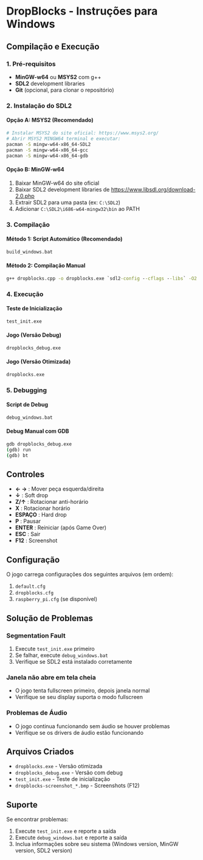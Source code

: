 # DropBlocks - Instruções para Windows

## Compilação e Execução

### 1. **Pré-requisitos**

- **MinGW-w64** ou **MSYS2** com g++
- **SDL2** development libraries
- **Git** (opcional, para clonar o repositório)

### 2. **Instalação do SDL2**

#### Opção A: MSYS2 (Recomendado)
```bash
# Instalar MSYS2 do site oficial: https://www.msys2.org/
# Abrir MSYS2 MINGW64 terminal e executar:
pacman -S mingw-w64-x86_64-SDL2
pacman -S mingw-w64-x86_64-gcc
pacman -S mingw-w64-x86_64-gdb
```

#### Opção B: MinGW-w64
1. Baixar MinGW-w64 do site oficial
2. Baixar SDL2 development libraries de https://www.libsdl.org/download-2.0.php
3. Extrair SDL2 para uma pasta (ex: `C:\SDL2`)
4. Adicionar `C:\SDL2\i686-w64-mingw32\bin` ao PATH

### 3. **Compilação**

#### Método 1: Script Automático (Recomendado)
```cmd
build_windows.bat
```

#### Método 2: Compilação Manual
```cmd
g++ dropblocks.cpp -o dropblocks.exe `sdl2-config --cflags --libs` -O2
```

### 4. **Execução**

#### Teste de Inicialização
```cmd
test_init.exe
```

#### Jogo (Versão Debug)
```cmd
dropblocks_debug.exe
```

#### Jogo (Versão Otimizada)
```cmd
dropblocks.exe
```

### 5. **Debugging**

#### Script de Debug
```cmd
debug_windows.bat
```

#### Debug Manual com GDB
```cmd
gdb dropblocks_debug.exe
(gdb) run
(gdb) bt
```

## Controles

- **← →** : Mover peça esquerda/direita
- **↓** : Soft drop
- **Z/↑** : Rotacionar anti-horário
- **X** : Rotacionar horário
- **ESPAÇO** : Hard drop
- **P** : Pausar
- **ENTER** : Reiniciar (após Game Over)
- **ESC** : Sair
- **F12** : Screenshot

## Configuração

O jogo carrega configurações dos seguintes arquivos (em ordem):
1. `default.cfg`
2. `dropblocks.cfg`
3. `raspberry_pi.cfg` (se disponível)

## Solução de Problemas

### Segmentation Fault
1. Execute `test_init.exe` primeiro
2. Se falhar, execute `debug_windows.bat`
3. Verifique se SDL2 está instalado corretamente

### Janela não abre em tela cheia
- O jogo tenta fullscreen primeiro, depois janela normal
- Verifique se seu display suporta o modo fullscreen

### Problemas de Áudio
- O jogo continua funcionando sem áudio se houver problemas
- Verifique se os drivers de áudio estão funcionando

## Arquivos Criados

- `dropblocks.exe` - Versão otimizada
- `dropblocks_debug.exe` - Versão com debug
- `test_init.exe` - Teste de inicialização
- `dropblocks-screenshot_*.bmp` - Screenshots (F12)

## Suporte

Se encontrar problemas:
1. Execute `test_init.exe` e reporte a saída
2. Execute `debug_windows.bat` e reporte a saída
3. Inclua informações sobre seu sistema (Windows version, MinGW version, SDL2 version)
